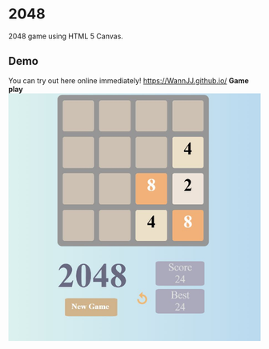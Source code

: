 # 2048

2048 game using HTML 5 Canvas.
## Demo
You can try out here online immediately! <link>https://WannJJ.github.io/</link>
**Game play**
![board](Screenshots/Capture2048.JPG)

